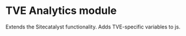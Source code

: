 TVE Analytics module
====================

Extends the Sitecatalyst functionality.
Adds TVE-specific variables to js.
